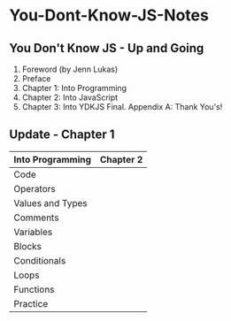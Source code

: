 # You-Dont-Know-JS-Notes

## You Don't Know JS - Up and Going

1. Foreword (by Jenn Lukas)
2. Preface
3. Chapter 1: Into Programming
4. Chapter 2: Into JavaScript
5. Chapter 3: Into YDKJS
Final. Appendix A: Thank You's!


## Update - Chapter 1

Into Programming | Chapter 2
------------ | -------------
Code |
Operators |
Values and Types |
Comments |
Variables |
Blocks |
Conditionals |
Loops |
Functions |
Practice |
